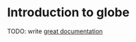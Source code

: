# Introduction to globe

TODO: write [great documentation](http://jacobian.org/writing/what-to-write/)
